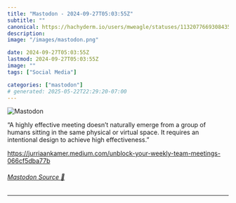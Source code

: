```yaml
---
title: "Mastodon - 2024-09-27T05:03:55Z"
subtitle: ""
canonical: https://hachyderm.io/users/mweagle/statuses/113207766930843512
description:
image: "/images/mastodon.png"

date: 2024-09-27T05:03:55Z
lastmod: 2024-09-27T05:03:55Z
image: ""
tags: ["Social Media"]

categories: ["mastodon"]
# generated: 2025-05-22T22:29:20-07:00
---
```

![Mastodon](/images/mastodon.png)

<p>“A highly effective meeting doesn’t naturally emerge from a group of humans sitting in the same physical or virtual space. It requires an intentional design to achieve high effectiveness.”</p><p><a href="https://jurriaankamer.medium.com/unblock-your-weekly-team-meetings-066cf5dba77b" target="_blank" rel="nofollow noopener noreferrer" translate="no"><span class="invisible">https://</span><span class="ellipsis">jurriaankamer.medium.com/unblo</span><span class="invisible">ck-your-weekly-team-meetings-066cf5dba77b</span></a></p>


###### [Mastodon Source 🐘](https://hachyderm.io/@mweagle/113207766930843512)

___
